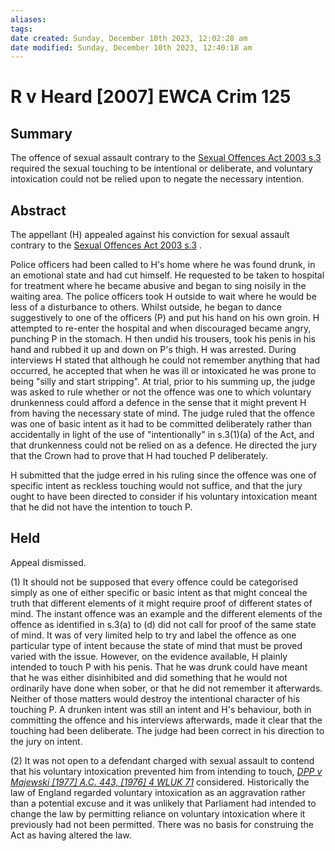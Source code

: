 ```yaml
---
aliases: 
tags: 
date created: Sunday, December 10th 2023, 12:02:28 am
date modified: Sunday, December 10th 2023, 12:40:18 am
---
```


# R v Heard [2007] EWCA Crim 125

## Summary

The offence of sexual assault contrary to the [Sexual Offences Act 2003 s.3](https://uk.westlaw.com/Document/ICE833F10E45211DA8D70A0E70A78ED65/View/FullText.html?originationContext=document&transitionType=DocumentItem&ppcid=ae35740129054f27963d46e16650167a&contextData=(sc.Search)) required the sexual touching to be intentional or deliberate, and voluntary intoxication could not be relied upon to negate the necessary intention.

## Abstract

The appellant (H) appealed against his conviction for sexual assault contrary to the [Sexual Offences Act 2003 s.3](https://uk.westlaw.com/Document/ICE833F10E45211DA8D70A0E70A78ED65/View/FullText.html?originationContext=document&transitionType=DocumentItem&ppcid=ae35740129054f27963d46e16650167a&contextData=(sc.Search)) .

Police officers had been called to H's home where he was found drunk, in an emotional state and had cut himself. He requested to be taken to hospital for treatment where he became abusive and began to sing noisily in the waiting area. The police officers took H outside to wait where he would be less of a disturbance to others. Whilst outside, he began to dance suggestively to one of the officers (P) and put his hand on his own groin. H attempted to re-enter the hospital and when discouraged became angry, punching P in the stomach. H then undid his trousers, took his penis in his hand and rubbed it up and down on P's thigh. H was arrested. During interviews H stated that although he could not remember anything that had occurred, he accepted that when he was ill or intoxicated he was prone to being "silly and start stripping". At trial, prior to his summing up, the judge was asked to rule whether or not the offence was one to which voluntary drunkenness could afford a defence in the sense that it might prevent H from having the necessary state of mind. The judge ruled that the offence was one of basic intent as it had to be committed deliberately rather than accidentally in light of the use of "intentionally" in s.3(1)(a) of the Act, and that drunkenness could not be relied on as a defence. He directed the jury that the Crown had to prove that H had touched P deliberately.

H submitted that the judge erred in his ruling since the offence was one of specific intent as reckless touching would not suffice, and that the jury ought to have been directed to consider if his voluntary intoxication meant that he did not have the intention to touch P.

## Held

Appeal dismissed.

(1) It should not be supposed that every offence could be categorised simply as one of either specific or basic intent as that might conceal the truth that different elements of it might require proof of different states of mind. The instant offence was an example and the different elements of the offence as identified in s.3(a) to (d) did not call for proof of the same state of mind. It was of very limited help to try and label the offence as one particular type of intent because the state of mind that must be proved varied with the issue. However, on the evidence available, H plainly intended to touch P with his penis. That he was drunk could have meant that he was either disinhibited and did something that he would not ordinarily have done when sober, or that he did not remember it afterwards. Neither of those matters would destroy the intentional character of his touching P. A drunken intent was still an intent and H's behaviour, both in committing the offence and his interviews afterwards, made it clear that the touching had been deliberate. The judge had been correct in his direction to the jury on intent.

(2) It was not open to a defendant charged with sexual assault to contend that his voluntary intoxication prevented him from intending to touch, _[DPP v Majewski [1977] A.C. 443, [1976] 4 WLUK 71](https://uk.westlaw.com/Document/I9AF95560E42711DA8FC2A0F0355337E9/View/FullText.html?originationContext=document&transitionType=DocumentItem&ppcid=ae35740129054f27963d46e16650167a&contextData=(sc.Search))_ considered. Historically the law of England regarded voluntary intoxication as an aggravation rather than a potential excuse and it was unlikely that Parliament had intended to change the law by permitting reliance on voluntary intoxication where it previously had not been permitted. There was no basis for construing the Act as having altered the law.
